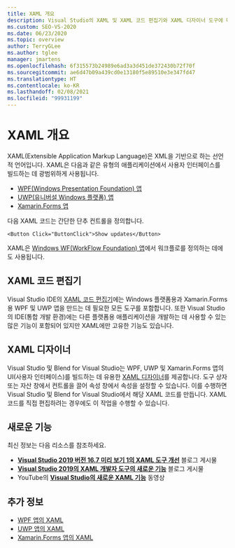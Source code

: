 ```yaml
---
title: XAML 개요
description: Visual Studio의 XAML 및 XAML 코드 편집기와 XAML 디자이너 도구에 대한 기본 정보를 알아보세요.
ms.custom: SEO-VS-2020
ms.date: 06/23/2020
ms.topic: overview
author: TerryGLee
ms.author: tglee
manager: jmartens
ms.openlocfilehash: 6f315573b24989e6ad3a3d451de372430b72f70f
ms.sourcegitcommit: ae6d47b09a439cd0e13180f5e89510e3e347fd47
ms.translationtype: HT
ms.contentlocale: ko-KR
ms.lasthandoff: 02/08/2021
ms.locfileid: "99931199"
---
```

# <a name="overview-of-xaml"></a>XAML 개요

XAML(Extensible Application Markup Language)은 XML을 기반으로 하는 선언적 언어입니다. XAML은 다음과 같은 유형의 애플리케이션에서 사용자 인터페이스를 빌드하는 데 광범위하게 사용됩니다.

- [WPF(Windows Presentation Foundation) 앱](/dotnet/framework/wpf/advanced/xaml-in-wpf)
- [UWP(유니버설 Windows 플랫폼) 앱](/windows/uwp/xaml-platform/xaml-overview)
- [Xamarin.Forms 앱](/xamarin/xamarin-forms/xaml/)

다음 XAML 코드는 간단한 단추 컨트롤을 정의합니다.

```xaml
<Button Click="ButtonClick">Show updates</Button>
```

XAML은 [Windows WF(WorkFlow Foundation) 앱](/dotnet/framework/windows-workflow-foundation/serializing-workflows-and-activities-to-and-from-xaml)에서 워크플로를 정의하는 데에도 사용됩니다.

## <a name="xaml-code-editor"></a>XAML 코드 편집기

Visual Studio IDE의 [XAML 코드 편집기](xaml-code-editor.md)에는 Windows 플랫폼용과 Xamarin.Forms용 WPF 및 UWP 앱을 만드는 데 필요한 모든 도구를 포함합니다. 또한 Visual Studio의 IDE(통합 개발 환경)에는 다른 플랫폼용 애플리케이션을 개발하는 데 사용할 수 있는 많은 기능이 포함되어 있지만 XAML에만 고유한 기능도 있습니다.

## <a name="xaml-designer"></a>XAML 디자이너

Visual Studio 및 Blend for Visual Studio는 WPF, UWP 및 Xamarin.Forms 앱의 UI(사용자 인터페이스)를 빌드하는 데 유용한 [XAML 디자이너](creating-a-ui-by-using-xaml-designer-in-visual-studio.md)를 제공합니다. 도구 상자 또는 자산 창에서 컨트롤을 끌어 속성 창에서 속성을 설정할 수 있습니다. 이를 수행하면 Visual Studio 및 Blend for Visual Studio에서 해당 XAML 코드를 만듭니다. XAML 코드를 직접 편집하려는 경우에도 이 작업을 수행할 수 있습니다.

## <a name="whats-new"></a>새로운 기능

최신 정보는 다음 리소스를 참조하세요.

- **[Visual Studio 2019 버전 16.7 미리 보기 1의 XAML 도구 개선](https://devblogs.microsoft.com/visualstudio/improvements-to-xaml-tooling-in-visual-studio-2019-version-16-7-preview-1/)** 블로그 게시물
- **[Visual Studio 2019의 XAML 개발자 도구의 새로운 기능](https://devblogs.microsoft.com/visualstudio/whats-new-in-xaml-developer-tools-in-visual-studio-2019-for-wpf-uwp/)** 블로그 게시물
- YouTube의 **[Visual Studio의 새로운 XAML 기능](https://youtu.be/yI9OyA4ZM2E)** 동영상

## <a name="see-also"></a>추가 정보

- [WPF 앱의 XAML](/dotnet/framework/wpf/advanced/xaml-in-wpf)
- [UWP 앱의 XAML](/windows/uwp/xaml-platform/xaml-overview)
- [Xamarin.Forms 앱의 XAML](/xamarin/xamarin-forms/xaml/)
